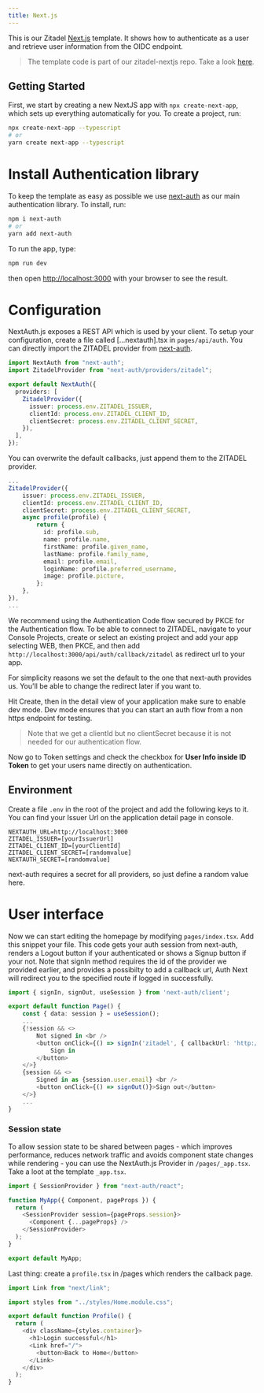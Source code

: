 ```yaml
---
title: Next.js
---
```


This is our Zitadel [Next.js](https://nextjs.org/) template. It shows how to authenticate as a user and retrieve user information from the OIDC endpoint.

> The template code is part of our zitadel-nextjs repo. Take a look [here](https://github.com/zitadel/zitadel-nextjs).

## Getting Started

First, we start by creating a new NextJS app with `npx create-next-app`, which sets up everything automatically for you. To create a project, run:

```bash
npx create-next-app --typescript
# or
yarn create next-app --typescript
```

# Install Authentication library

To keep the template as easy as possible we use [next-auth](https://next-auth.js.org/) as our main authentication library. To install, run:

```bash
npm i next-auth
# or
yarn add next-auth
```

To run the app, type:

```bash
npm run dev
```

then open [http://localhost:3000](http://localhost:3000) with your browser to see the result.

# Configuration

NextAuth.js exposes a REST API which is used by your client.
To setup your configuration, create a file called [...nextauth].tsx in `pages/api/auth`.
You can directly import the ZITADEL provider from [next-auth](https://next-auth.js.org/providers/zitadel).

```ts
import NextAuth from "next-auth";
import ZitadelProvider from "next-auth/providers/zitadel";

export default NextAuth({
  providers: [
    ZitadelProvider({
      issuer: process.env.ZITADEL_ISSUER,
      clientId: process.env.ZITADEL_CLIENT_ID,
      clientSecret: process.env.ZITADEL_CLIENT_SECRET,
    }),
  ],
});
```

You can overwrite the default callbacks, just append them to the ZITADEL provider.

```ts
...
ZitadelProvider({
    issuer: process.env.ZITADEL_ISSUER,
    clientId: process.env.ZITADEL_CLIENT_ID,
    clientSecret: process.env.ZITADEL_CLIENT_SECRET,
    async profile(profile) {
        return {
          id: profile.sub,
          name: profile.name,
          firstName: profile.given_name,
          lastName: profile.family_name,
          email: profile.email,
          loginName: profile.preferred_username,
          image: profile.picture,
        };
    },
}),
...
```

We recommend using the Authentication Code flow secured by PKCE for the Authentication flow.
To be able to connect to ZITADEL, navigate to your Console Projects, create or select an existing project and add your app selecting WEB, then PKCE, and then add `http://localhost:3000/api/auth/callback/zitadel` as redirect url to your app.

For simplicity reasons we set the default to the one that next-auth provides us. You'll be able to change the redirect later if you want to.

Hit Create, then in the detail view of your application make sure to enable dev mode. Dev mode ensures that you can start an auth flow from a non https endpoint for testing.

> Note that we get a clientId but no clientSecret because it is not needed for our authentication flow.

Now go to Token settings and check the checkbox for **User Info inside ID Token** to get your users name directly on authentication.

## Environment

Create a file `.env` in the root of the project and add the following keys to it.
You can find your Issuer Url on the application detail page in console.

```
NEXTAUTH_URL=http://localhost:3000
ZITADEL_ISSUER=[yourIssuerUrl]
ZITADEL_CLIENT_ID=[yourClientId]
ZITADEL_CLIENT_SECRET=[randomvalue]
NEXTAUTH_SECRET=[randomvalue]
```

next-auth requires a secret for all providers, so just define a random value here.

# User interface

Now we can start editing the homepage by modifying `pages/index.tsx`.
Add this snippet your file. This code gets your auth session from next-auth, renders a Logout button if your authenticated or shows a Signup button if your not.
Note that signIn method requires the id of the provider we provided earlier, and provides a possibilty to add a callback url, Auth Next will redirect you to the specified route if logged in successfully.

```ts
import { signIn, signOut, useSession } from 'next-auth/client';

export default function Page() {
    const { data: session } = useSession();
    ...
    {!session && <>
        Not signed in <br />
        <button onClick={() => signIn('zitadel', { callbackUrl: 'http://localhost:3000/profile' })}>
            Sign in
        </button>
    </>}
    {session && <>
        Signed in as {session.user.email} <br />
        <button onClick={() => signOut()}>Sign out</button>
    </>}
    ...
}
```

### Session state

To allow session state to be shared between pages - which improves performance, reduces network traffic and avoids component state changes while rendering - you can use the NextAuth.js Provider in `/pages/_app.tsx`.
Take a loot at the template `_app.tsx`.

```ts
import { SessionProvider } from "next-auth/react";

function MyApp({ Component, pageProps }) {
  return (
    <SessionProvider session={pageProps.session}>
      <Component {...pageProps} />
    </SessionProvider>
  );
}

export default MyApp;
```

Last thing: create a `profile.tsx` in /pages which renders the callback page.

```ts
import Link from "next/link";

import styles from "../styles/Home.module.css";

export default function Profile() {
  return (
    <div className={styles.container}>
      <h1>Login successful</h1>
      <Link href="/">
        <button>Back to Home</button>
      </Link>
    </div>
  );
}
```
